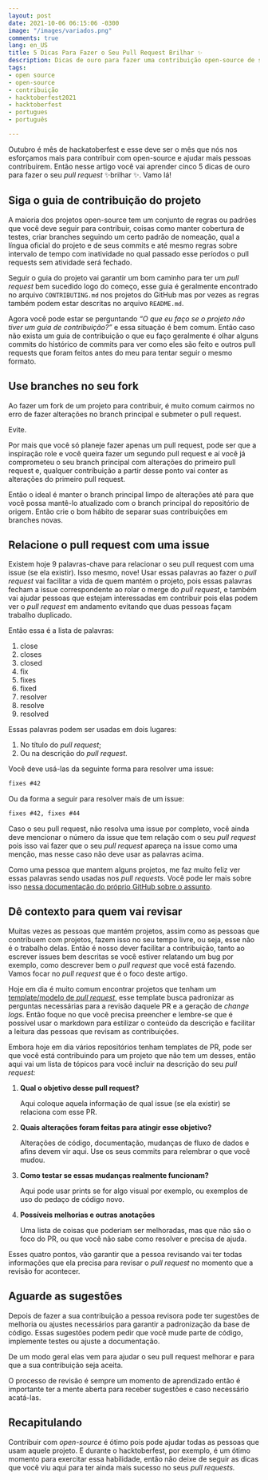 ```yaml
---
layout: post
date: 2021-10-06 06:15:06 -0300
image: "/images/variados.png"
comments: true
lang: en_US
title: 5 Dicas Para Fazer o Seu Pull Request Brilhar ✨
description: Dicas de ouro para fazer uma contribuição open-source de sucesso
tags:
- open source
- open-source
- contribuição
- hacktoberfest2021
- hacktoberfest
- portugues
- português

---
```

Outubro é mês de hackatoberfest e esse deve ser o mês que nós nos esforçamos mais para contribuir com open-source e ajudar mais pessoas contribuirem. Então nesse artigo você vai aprender cinco 5 dicas de ouro para fazer o seu _pull request_ ✨brilhar ✨. Vamo lá!

## Siga o guia de contribuição do projeto

A maioria dos projetos open-source tem um conjunto de regras ou padrões que você deve seguir para contribuir, coisas como manter cobertura de testes, criar branches seguindo um certo padrão de nomeação, qual a língua oficial do projeto e de seus commits e até mesmo regras sobre intervalo de tempo com inatividade no qual passado esse períodos o pull requests sem atividade será fechado.

Seguir o guia do projeto vai garantir um bom caminho para ter um _pull request_ bem sucedido logo do começo, esse guia é geralmente encontrado no arquivo `CONTRIBUTING.md` nos projetos do GitHub mas por vezes as regras também podem estar descritas no arquivo `README.md`.

Agora você pode estar se perguntando _“O que eu faço se o projeto não tiver um guia de contribuição?”_ e essa situação é bem comum. Então caso  não exista um guia de contribuição o que eu faço geralmente é olhar alguns commits do histórico de commits para ver como eles são feito e outros pull requests que foram feitos antes do meu para tentar seguir o mesmo formato.

## Use branches no seu fork

Ao fazer um fork de um projeto para contribuir, é muito comum cairmos no erro de fazer alterações no branch principal e submeter o pull request.

Evite.

Por mais que você só planeje fazer apenas um pull request, pode ser que a inspiração role e você queira fazer um segundo pull request e aí você já comprometeu o seu branch principal com alterações do primeiro pull request e, qualquer contribuição a partir desse ponto vai conter as alterações do primeiro pull request.

Então o ideal é manter o branch principal limpo de alterações até para que você possa mantê-lo atualizado com o branch principal do repositório de origem. Então crie o bom hábito de separar suas contribuições em branches novas.

## Relacione o pull request com uma issue

Existem hoje 9 palavras-chave para relacionar o seu pull request com uma issue (se ela existir). Isso mesmo, nove! Usar essas palavras ao fazer o _pull request_ vai facilitar a vida de quem mantém o projeto, pois essas palavras fecham a issue correspondente ao rolar o merge do _pull request_, e também vai ajudar pessoas que estejam interessadas em contribuir pois elas podem ver o _pull request_ em andamento evitando que duas pessoas façam trabalho duplicado.

Então essa é a lista de palavras:

1. close
2. closes
3. closed
4. fix
5. fixes
6. fixed
7. resolver
8. resolve
9. resolved

Essas palavras podem ser usadas em dois lugares:

1. No título do _pull request_;
2. Ou na descrição do _pull request_.

Você deve usá-las da seguinte forma para resolver uma issue:

```txt
fixes #42
```

Ou da forma a seguir para resolver mais de um issue:

```txt
fixes #42, fixes #44
```

Caso o seu pull request, não resolva uma issue por completo, você ainda deve mencionar o número da issue que tem relação com o seu _pull request_ pois isso vai fazer que o seu _pull request_ apareça na issue como uma menção, mas nesse caso não deve usar as palavras acima.

Como uma pessoa que mantem alguns projetos, me faz muito feliz ver essas palavras sendo usadas nos _pull requests_. Você pode ler mais sobre isso [nessa documentação do próprio GitHub sobre o assunto](https://docs.github.com/pt/issues/tracking-your-work-with-issues/linking-a-pull-request-to-an-issue#about-linked-issues-and-pull-requests0).

## Dê contexto para quem vai revisar

Muitas vezes as pessoas que mantém projetos, assim como as pessoas que contribuem com projetos, fazem isso no seu tempo livre, ou seja, esse não é o trabalho delas. Então é nosso dever facilitar a contribuição, tanto ao escrever issues bem descritas se você estiver relatando um bug por exemplo, como descrever bem o _pull request_ que você está fazendo. Vamos focar no _pull request_ que é o foco deste artigo.

Hoje em dia é muito comum encontrar projetos que tenham um [template/modelo de _pull request_](https://docs.github.com/pt/communities/using-templates-to-encourage-useful-issues-and-pull-requests/creating-a-pull-request-template-for-your-repository), esse template busca padronizar as perguntas necessárias para a revisão daquele PR e a geração de _change logs_. Então foque no que você precisa preencher e lembre-se que é possível usar o markdown para estilizar o conteúdo da descrição e facilitar a leitura das pessoas que revisam as contribuições.

Embora hoje em dia vários repositórios tenham templates de PR, pode ser que você está contribuindo para um projeto que não tem um desses, então aqui vai um lista de tópicos para você incluir na descrição do seu _pull request:_

1. **Qual o objetivo desse pull request?**

   Aqui coloque aquela informação de qual issue (se ela existir) se relaciona com esse PR.
2. **Quais alterações foram feitas para atingir esse objetivo?**

   Alterações de código, documentação, mudanças de fluxo de dados e afins devem vir aqui. Use os seus commits para relembrar o que você mudou.
3. **Como testar se essas mudanças realmente funcionam?**

   Aqui pode usar prints se for algo visual por exemplo, ou exemplos de uso do pedaço de código novo.
4. **Possíveis melhorias e outras anotações**

   Uma lista de coisas que poderiam ser melhoradas, mas que não são o foco do PR, ou que você não sabe como resolver e precisa de ajuda.

Esses quatro pontos, vão garantir que a pessoa revisando vai ter todas informações que ela precisa para revisar o _pull request_ no momento que a revisão for acontecer.

## Aguarde as sugestões

Depois de fazer a sua contribuição a pessoa revisora pode ter sugestões de melhoria ou ajustes necessários para garantir a padronização da base de código. Essas sugestões podem pedir que você mude parte de código, implemente testes ou ajuste a documentação.

De um modo geral elas vem para ajudar o seu pull request melhorar e para que a sua contribuição seja aceita.

O processo de revisão é sempre um momento de aprendizado então é importante ter a mente aberta para receber sugestões e caso necessário acatá-las.

## Recapitulando

Contribuir com _open-source_ é ótimo pois pode ajudar todas as pessoas que usam aquele projeto. E durante o hacktoberfest, por exemplo, é um ótimo momento para exercitar essa habilidade, então não deixe de seguir as dicas que você viu aqui para ter ainda mais sucesso no seus _pull requests._